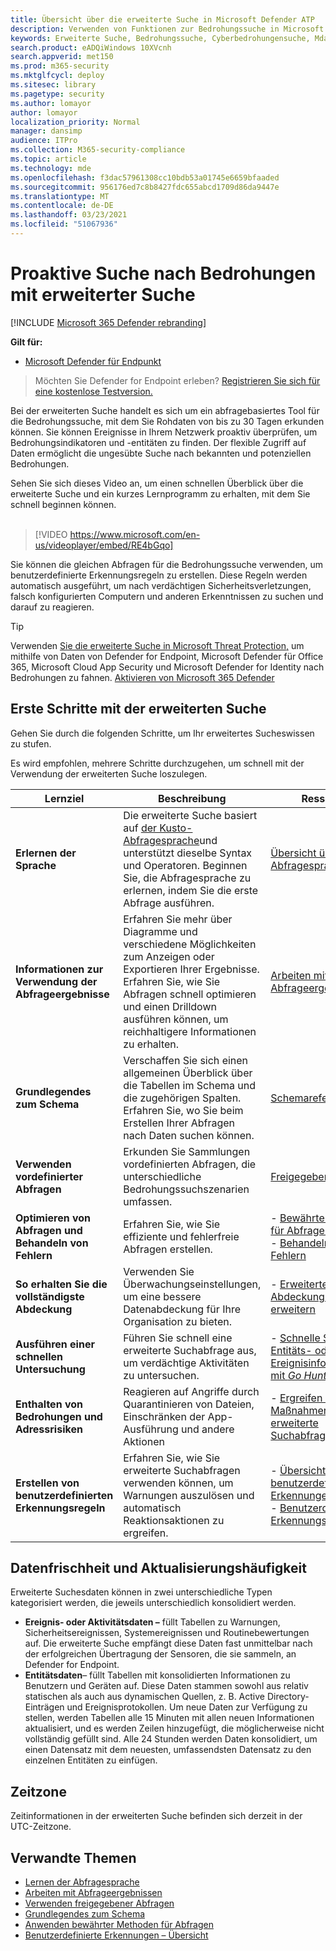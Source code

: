 ```yaml
---
title: Übersicht über die erweiterte Suche in Microsoft Defender ATP
description: Verwenden von Funktionen zur Bedrohungssuche in Microsoft Defender ATP zum Erstellen von Abfragen, die Bedrohungen und Schwächen in Ihrem Netzwerk finden
keywords: Erweiterte Suche, Bedrohungssuche, Cyberbedrohungensuche, Mdatp, Microsoft Defender Atp, wdatp, Suche, Abfrage, Telemetrie, benutzerdefinierte Erkennungen, Schema, Kusto, Zeitzone, UTC
search.product: eADQiWindows 10XVcnh
search.appverid: met150
ms.prod: m365-security
ms.mktglfcycl: deploy
ms.sitesec: library
ms.pagetype: security
ms.author: lomayor
author: lomayor
localization_priority: Normal
manager: dansimp
audience: ITPro
ms.collection: M365-security-compliance
ms.topic: article
ms.technology: mde
ms.openlocfilehash: f3dac57961308cc10bdb53a01745e6659bfaaded
ms.sourcegitcommit: 956176ed7c8b8427fdc655abcd1709d86da9447e
ms.translationtype: MT
ms.contentlocale: de-DE
ms.lasthandoff: 03/23/2021
ms.locfileid: "51067936"
---
```

# <a name="proactively-hunt-for-threats-with-advanced-hunting"></a>Proaktive Suche nach Bedrohungen mit erweiterter Suche

[!INCLUDE [Microsoft 365 Defender rebranding](../../includes/microsoft-defender.md)]

**Gilt für:**
- [Microsoft Defender für Endpunkt](https://go.microsoft.com/fwlink/?linkid=2154037)

>Möchten Sie Defender for Endpoint erleben? [Registrieren Sie sich für eine kostenlose Testversion.](https://www.microsoft.com/microsoft-365/windows/microsoft-defender-atp?ocid=docs-wdatp-advancedhunting-abovefoldlink)

Bei der erweiterten Suche handelt es sich um ein abfragebasiertes Tool für die Bedrohungssuche, mit dem Sie Rohdaten von bis zu 30 Tagen erkunden können. Sie können Ereignisse in Ihrem Netzwerk proaktiv überprüfen, um Bedrohungsindikatoren und -entitäten zu finden. Der flexible Zugriff auf Daten ermöglicht die ungesübte Suche nach bekannten und potenziellen Bedrohungen.

Sehen Sie sich dieses Video an, um einen schnellen Überblick über die erweiterte Suche und ein kurzes Lernprogramm zu erhalten, mit dem Sie schnell beginnen können.
<br />
<br />

> [!VIDEO https://www.microsoft.com/en-us/videoplayer/embed/RE4bGqo]

Sie können die gleichen Abfragen für die Bedrohungssuche verwenden, um benutzerdefinierte Erkennungsregeln zu erstellen. Diese Regeln werden automatisch ausgeführt, um nach verdächtigen Sicherheitsverletzungen, falsch konfigurierten Computern und anderen Erkenntnissen zu suchen und darauf zu reagieren.

>[!TIP]
>Verwenden [Sie die erweiterte Suche in Microsoft Threat Protection,](https://docs.microsoft.com/microsoft-365/security/defender/advanced-hunting-overview) um mithilfe von Daten von Defender for Endpoint, Microsoft Defender für Office 365, Microsoft Cloud App Security und Microsoft Defender for Identity nach Bedrohungen zu fahnen. [Aktivieren von Microsoft 365 Defender](https://docs.microsoft.com/microsoft-365/security/defender/mtp-enable)

## <a name="get-started-with-advanced-hunting"></a>Erste Schritte mit der erweiterten Suche

Gehen Sie durch die folgenden Schritte, um Ihr erweitertes Sucheswissen zu stufen.

Es wird empfohlen, mehrere Schritte durchzugehen, um schnell mit der Verwendung der erweiterten Suche loszulegen.

| Lernziel | Beschreibung | Ressource |
|--|--|--|
| **Erlernen der Sprache** | Die erweiterte Suche basiert auf [der Kusto-Abfragesprache](https://docs.microsoft.com/azure/kusto/query/)und unterstützt dieselbe Syntax und Operatoren. Beginnen Sie, die Abfragesprache zu erlernen, indem Sie die erste Abfrage ausführen. | [Übersicht über die Abfragesprache](advanced-hunting-query-language.md) |
| **Informationen zur Verwendung der Abfrageergebnisse** | Erfahren Sie mehr über Diagramme und verschiedene Möglichkeiten zum Anzeigen oder Exportieren Ihrer Ergebnisse. Erfahren Sie, wie Sie Abfragen schnell optimieren und einen Drilldown ausführen können, um reichhaltigere Informationen zu erhalten. | [Arbeiten mit Abfrageergebnissen](advanced-hunting-query-results.md) |
| **Grundlegendes zum Schema** | Verschaffen Sie sich einen allgemeinen Überblick über die Tabellen im Schema und die zugehörigen Spalten. Erfahren Sie, wo Sie beim Erstellen Ihrer Abfragen nach Daten suchen können. | [Schemareferenz](advanced-hunting-schema-reference.md) |
| **Verwenden vordefinierter Abfragen** | Erkunden Sie Sammlungen vordefinierten Abfragen, die unterschiedliche Bedrohungssuchszenarien umfassen. | [Freigegebene Abfragen](advanced-hunting-shared-queries.md) |
| **Optimieren von Abfragen und Behandeln von Fehlern** | Erfahren Sie, wie Sie effiziente und fehlerfreie Abfragen erstellen. | - [Bewährte Methoden für Abfragen](advanced-hunting-best-practices.md)<br>- [Behandeln von Fehlern](advanced-hunting-errors.md) |
| **So erhalten Sie die vollständigste Abdeckung** | Verwenden Sie Überwachungseinstellungen, um eine bessere Datenabdeckung für Ihre Organisation zu bieten. | - [Erweiterte Abdeckung der Suche erweitern](advanced-hunting-extend-data.md) |
| **Ausführen einer schnellen Untersuchung** | Führen Sie schnell eine erweiterte Suchabfrage aus, um verdächtige Aktivitäten zu untersuchen. | - [Schnelle Suche nach Entitäts- oder Ereignisinformationen mit *Go Hunt*](advanced-hunting-go-hunt.md) |
| **Enthalten von Bedrohungen und Adressrisiken** | Reagieren auf Angriffe durch Quarantinieren von Dateien, Einschränken der App-Ausführung und andere Aktionen | - [Ergreifen von Maßnahmen für erweiterte Suchabfrageergebnisse](advanced-hunting-take-action.md) |
| **Erstellen von benutzerdefinierten Erkennungsregeln** | Erfahren Sie, wie Sie erweiterte Suchabfragen verwenden können, um Warnungen auszulösen und automatisch Reaktionsaktionen zu ergreifen. | - [Übersicht über benutzerdefinierte Erkennungen](overview-custom-detections.md)<br>- [Benutzerdefinierte Erkennungsregeln](custom-detection-rules.md) |

## <a name="data-freshness-and-update-frequency"></a>Datenfrischheit und Aktualisierungshäufigkeit

Erweiterte Suchesdaten können in zwei unterschiedliche Typen kategorisiert werden, die jeweils unterschiedlich konsolidiert werden.

- **Ereignis- oder Aktivitätsdaten –** füllt Tabellen zu Warnungen, Sicherheitsereignissen, Systemereignissen und Routinebewertungen auf. Die erweiterte Suche empfängt diese Daten fast unmittelbar nach der erfolgreichen Übertragung der Sensoren, die sie sammeln, an Defender for Endpoint.
- **Entitätsdaten**– füllt Tabellen mit konsolidierten Informationen zu Benutzern und Geräten auf. Diese Daten stammen sowohl aus relativ statischen als auch aus dynamischen Quellen, z. B. Active Directory-Einträgen und Ereignisprotokollen. Um neue Daten zur Verfügung zu stellen, werden Tabellen alle 15 Minuten mit allen neuen Informationen aktualisiert, und es werden Zeilen hinzugefügt, die möglicherweise nicht vollständig gefüllt sind. Alle 24 Stunden werden Daten konsolidiert, um einen Datensatz mit dem neuesten, umfassendsten Datensatz zu den einzelnen Entitäten zu einfügen.

## <a name="time-zone"></a>Zeitzone

Zeitinformationen in der erweiterten Suche befinden sich derzeit in der UTC-Zeitzone.

## <a name="related-topics"></a>Verwandte Themen

- [Lernen der Abfragesprache](advanced-hunting-query-language.md)
- [Arbeiten mit Abfrageergebnissen](advanced-hunting-query-results.md)
- [Verwenden freigegebener Abfragen](advanced-hunting-shared-queries.md)
- [Grundlegendes zum Schema](advanced-hunting-schema-reference.md)
- [Anwenden bewährter Methoden für Abfragen](advanced-hunting-best-practices.md)
- [Benutzerdefinierte Erkennungen – Übersicht](overview-custom-detections.md)